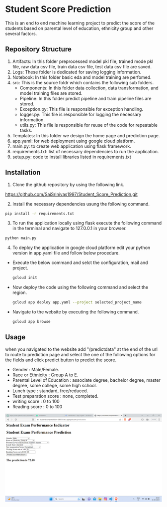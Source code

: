 
# Student Score Prediction

This is an end to end machine learning project to predict the score of the students based on parental level of education, ethnicity group and other several factors.



## Repository Structure
1.  Artifacts: In this folder preprocessed model pkl file, trained mode pkl file, raw data csv file, train data csv file, test data csv file are saved.
2.  Logs: These folder is dedicated for saving logging information.
3.  Notebook: In this folder basic eda and model training are perfomed.
4.  src: This is the source foldr which contains the following sub folders.
    *   Components: In this folder data collection, data transformation, and model training files are stored.
    *   Pipeline: In this folder predict pipeline and train pipeline files are stored.
    *   Exception.py: This file is responsible for exception handling.
    *   logger.py: This file is responsible for logging the necessary information.
    *   utils.py: This file is responsible for reuse of the code for repeatable tasks.
5.  Templates: In this folder we design the home page and prediction page.
6.  app.yaml: for web deployment using google cloud platform.
7.  main.py: to create web application using flask framework.
8.  requirements.txt: list of necessary dependencies to run the application.
9.  setup.py: code to install libraries listed in requirements.txt

## Installation
1.  Clone the github repository by using the following link.

https://github.com/SaiSrinivas1997/Student_Score_Prediction.git

2. Install the necessary dependencies usung the following command.
```bash
pip install -r requirements.txt
```
3. To run the application locally using flask execute the following command in the terminal and navigate to 127.0.0.1 in your browser.
```bash
python main.py
```
4. To deploy the application in google cloud platform edit your python version in app.yaml file and follow below procedure.
* Execute the below command and selct the configuration, mail and project.
    ```bash
    gcloud init
    ```
* Now deploy the code using the following command and select the region.
    ```bash
    gcloud app deploy app.yaml --project selected_project_name
    ```
* Navigate to the website by executing the following command.
    ```bash
    gcloud app browse
    ```
## Usage
when you navigated to the website add "/predictdata" at the end of the url to route to prediction page and select the one of the following options for the fields and click predict button to predict the score.

*  Gender : Male/Female.
*  Race or Ethnicity : Group A to E.
*  Parental Level of Education : associate degree, bachelor degree, master degree, some college, some high school.
*  Lunch type : standard, free/reduced.
*  Test preparation score : none, completed.
*  writing score : 0 to 100
*  Reading score : 0 to 100

![Screenshot](https://github.com/SaiSrinivas1997/Student_Score_Prediction/blob/4695c0aaa5b8bd982ad27ec19557524bf1f3e0c9/img/Screenshot%20(14).png)





